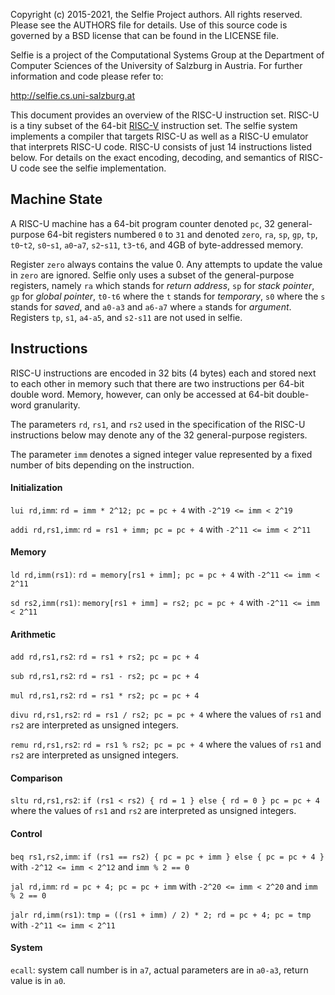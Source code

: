Copyright (c) 2015-2021, the Selfie Project authors. All rights reserved. Please see the AUTHORS file for details. Use of this source code is governed by a BSD license that can be found in the LICENSE file.

Selfie is a project of the Computational Systems Group at the Department of Computer Sciences of the University of Salzburg in Austria. For further information and code please refer to:

http://selfie.cs.uni-salzburg.at

This document provides an overview of the RISC-U instruction set. RISC-U is a tiny subset of the 64-bit [RISC-V](https://en.wikipedia.org/wiki/RISC-V) instruction set. The selfie system implements a compiler that targets RISC-U as well as a RISC-U emulator that interprets RISC-U code. RISC-U consists of just 14 instructions listed below. For details on the exact encoding, decoding, and semantics of RISC-U code see the selfie implementation.

## Machine State

A RISC-U machine has a 64-bit program counter denoted `pc`, 32 general-purpose 64-bit registers numbered `0` to `31` and denoted `zero`, `ra`, `sp`, `gp`, `tp`, `t0`-`t2`, `s0`-`s1`, `a0`-`a7`, `s2`-`s11`, `t3`-`t6`, and 4GB of byte-addressed memory.

Register `zero` always contains the value 0. Any attempts to update the value in `zero` are ignored. Selfie only uses a subset of the general-purpose registers, namely `ra` which stands for *return address*, `sp` for *stack pointer*, `gp` for *global pointer*, `t0-t6` where the `t` stands for *temporary*, `s0` where the `s` stands for *saved*, and `a0-a3` and `a6-a7` where `a` stands for *argument*. Registers `tp`, `s1`, `a4-a5`, and `s2-s11` are not used in selfie.

## Instructions

RISC-U instructions are encoded in 32 bits (4 bytes) each and stored next to each other in memory such that there are two instructions per 64-bit double word. Memory, however, can only be accessed at 64-bit double-word granularity.

The parameters `rd`, `rs1`, and `rs2` used in the specification of the RISC-U instructions below may denote any of the 32 general-purpose registers.

The parameter `imm` denotes a signed integer value represented by a fixed number of bits depending on the instruction.

#### Initialization

`lui rd,imm`: `rd = imm * 2^12; pc = pc + 4` with `-2^19 <= imm < 2^19`

`addi rd,rs1,imm`: `rd = rs1 + imm; pc = pc + 4` with `-2^11 <= imm < 2^11`

#### Memory

`ld rd,imm(rs1)`: `rd = memory[rs1 + imm]; pc = pc + 4` with `-2^11 <= imm < 2^11`

`sd rs2,imm(rs1)`: `memory[rs1 + imm] = rs2; pc = pc + 4` with `-2^11 <= imm < 2^11`

#### Arithmetic

`add rd,rs1,rs2`: `rd = rs1 + rs2; pc = pc + 4`

`sub rd,rs1,rs2`: `rd = rs1 - rs2; pc = pc + 4`

`mul rd,rs1,rs2`: `rd = rs1 * rs2; pc = pc + 4`

`divu rd,rs1,rs2`: `rd = rs1 / rs2; pc = pc + 4` where the values of `rs1` and `rs2` are interpreted as unsigned integers.

`remu rd,rs1,rs2`: `rd = rs1 % rs2; pc = pc + 4` where the values of `rs1` and `rs2` are interpreted as unsigned integers.

#### Comparison

`sltu rd,rs1,rs2`: `if (rs1 < rs2) { rd = 1 } else { rd = 0 } pc = pc + 4` where the values of `rs1` and `rs2` are interpreted as unsigned integers.

#### Control

`beq rs1,rs2,imm`: `if (rs1 == rs2) { pc = pc + imm } else { pc = pc + 4 }` with `-2^12 <= imm < 2^12` and `imm % 2 == 0`

`jal rd,imm`: `rd = pc + 4; pc = pc + imm` with `-2^20 <= imm < 2^20` and `imm % 2 == 0`

`jalr rd,imm(rs1)`: `tmp = ((rs1 + imm) / 2) * 2; rd = pc + 4; pc = tmp` with `-2^11 <= imm < 2^11`

#### System

`ecall`: system call number is in `a7`, actual parameters are in `a0-a3`, return value is in `a0`.